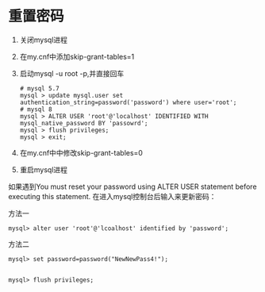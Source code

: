 # 重置密码

1. 关闭mysql进程

2. 在my.cnf中添加skip-grant-tables=1

3. 启动mysql -u root -p,并直接回车

   ```mysql
   # mysql 5.7
   mysql > update mysql.user set authentication_string=password('password') where user='root';
   # mysql 8
   mysql > ALTER USER 'root'@'localhost' IDENTIFIED WITH mysql_native_password BY 'passowrd';
   mysql > flush privileges;
   mysql > exit;
   ```
   
4. 在my.cnf中中修改skip-grant-tables=0

5. 重启mysql进程



如果遇到You must reset your password using ALTER USER statement before executing this statement.
在进入mysql控制台后输入来更新密码：

方法一

```mysql
mysql> alter user 'root'@'lcoalhost' identified by 'password';
```

方法二

```mysql
mysql> set password=password("NewNewPass4!");


mysql> flush privileges;
```





